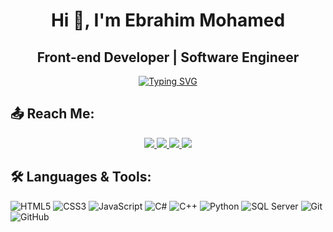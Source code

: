 <h1 align="center">Hi 👋, I'm Ebrahim Mohamed</h1>

<h2 align="center">Front-end Developer | Software Engineer</h2>

<p align="center">
  <a href="https://git.io/typing-svg">
    <img src="https://readme-typing-svg.herokuapp.com?size=22&color=36BCF7&center=true&vCenter=true&width=600&lines=I+build+modern+and+responsive+websites;Clean+code+with+creative+design;Turning+ideas+into+reality;Let's+work+together!" alt="Typing SVG" />
  </a>
</p>

## 📤 Reach Me:

<p align="center">
  <a href="https://ebrahim-portfolio.vercel.app">
    <img src="https://img.shields.io/badge/%20My%20Portfolio-000?style=for-the-badge&logo=vercel&logoColor=white" />
  </a>
  <a href="mailto:ebrahim@example.com">
    <img src="https://img.shields.io/badge/%20Email-D14836?style=for-the-badge&logo=gmail&logoColor=white" />
  </a>
  <a href="https://www.linkedin.com/in/ebrahim-mohamed/">
    <img src="https://img.shields.io/badge/%20LinkedIn-0A66C2?style=for-the-badge&logo=linkedin&logoColor=white" />
  </a>
  <a href="https://www.facebook.com/ebrahim.mohamed/">
    <img src="https://img.shields.io/badge/%20Facebook-1877F2?style=for-the-badge&logo=facebook&logoColor=white" />
  </a>
</p>

## 🛠️ Languages & Tools:

![HTML5](https://img.shields.io/badge/-HTML5-E34F26?style=flat&logo=html5&logoColor=white)
![CSS3](https://img.shields.io/badge/-CSS3-1572B6?style=flat&logo=css3&logoColor=white)
![JavaScript](https://img.shields.io/badge/-JavaScript-F7DF1E?style=flat&logo=javascript&logoColor=black)
![C#](https://img.shields.io/badge/-C%23-239120?style=flat&logo=csharp&logoColor=white)
![C++](https://img.shields.io/badge/-C++-00599C?style=flat&logo=cplusplus&logoColor=white)
![Python](https://img.shields.io/badge/-Python-3776AB?style=flat&logo=python&logoColor=white)
![SQL Server](https://img.shields.io/badge/-SQL%20Server-CC2927?style=flat&logo=microsoftsqlserver&logoColor=white)
![Git](https://img.shields.io/badge/-Git-F05032?style=flat&logo=git&logoColor=white)
![GitHub](https://img.shields.io/badge/-GitHub-181717?style=flat&logo=github&logoColor=white)

